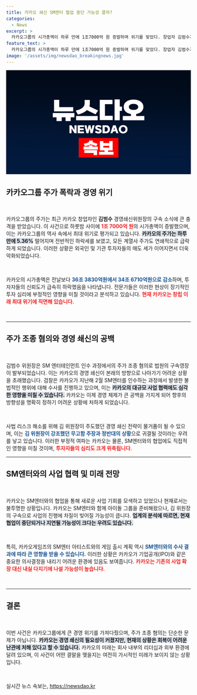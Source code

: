 ```yaml
---
title: 카카오 쇄신 SM엔터 협업 중단 가능성 클까?
categories:
  - News
excerpt: >
  카카오그룹의 시가총액이 하루 만에 1조7000억 원 증발하며 위기를 맞았다. 창업자 김범수가 주가 조종 혐의로 구속되면서 계열사 주가도 급락, 경영 쇄신의 구심점을 잃은 카카오는 앞으로의 방향에 심각한 난관에 직면했다.
feature_text: >
  카카오그룹의 시가총액이 하루 만에 1조7000억 원 증발하며 위기를 맞았다. 창업자 김범수가 주가 조종 혐의로 구속되면서 계열사 주가도 급락, 경영 쇄신의 구심점을 잃은 카카오는 앞으로의 방향에 심각한 난관에 직면했다.
image: '/assets/img/newsdao_breakingnews.jpg'
---
```


<p><img src="/assets/img/newsdao_breakingnews.jpg" alt="cryptoinkorea 속보" /></p>

<h2 data-ke-size="size26">카카오그룹 주가 폭락과 경영 위기</h2>

<p data-ke-size="size16">&nbsp;</p>

<p>카카오그룹의 주가는 최근 카카오 창업자인 <b>김범수</b> 경영쇄신위원장의 구속 소식에 큰 충격을 받았습니다. 이 사건으로 하룻밤 사이에 <b><span style="color: #ee2323;">1조 7000억 원</span></b>의 시가총액이 증발했으며, 이는 카카오그룹의 역사 속에서 최대 위기로 평가되고 있습니다. <b><span style="background-color: #21538527;">카카오의 주가는 하루 만에 5.36%</span></b> 떨어지며 전반적인 하락세를 보였고, 모든 계열사 주가도 연쇄적으로 급락하게 되었습니다. 이러한 상황은 외국인 및 기관 투자자들의 매도 세가 이어지면서 더욱 악화되었습니다.</p>

<p data-ke-size="size16">&nbsp;</p>

<p>카카오의 시가총액은 전날보다 <b><span style="color: #1a5490;">36조 3830억원에서 34조 6710억원으로 감소</span></b>하며, 투자자들의 신뢰도가 급속히 하락했음을 나타냅니다. 전문가들은 이러한 현상이 장기적인 투자 심리에 부정적인 영향을 미칠 것이라고 분석하고 있습니다. <b><span style="color: #ee2323;">현재 카카오는 창립 이래 최대 위기에 직면해 있습니다.</span></b></p>

<p data-ke-size="size16">&nbsp;</p>

<hr>

<h2 data-ke-size="size26">주가 조종 혐의와 경영 쇄신의 공백</h2>

<p data-ke-size="size16">&nbsp;</p>

<p>김범수 위원장은 SM 엔터테인먼트 인수 과정에서의 주가 조종 혐의로 법원의 구속영장이 발부되었습니다. 이는 카카오의 경영 쇄신이 본래의 방향으로 나아가기 어려운 상황을 초래했습니다. 검찰은 카카오가 지난해 2월 SM엔터를 인수하는 과정에서 발생한 불법적인 행위에 대해 수사를 진행하고 있으며, 이는 <b><span style="background-color: #21538527;">카카오의 대규모 사업 협력에도 심각한 영향을 미칠 수 있습니다.</span></b> 카카오는 이제 경영 체제가 큰 공백을 가지게 되어 향후의 방향성을 명확히 정하기 어려운 상황에 처하게 되었습니다.</p>

<p data-ke-size="size16">&nbsp;</p>

<p>사법 리스크 해소를 위해 김 위원장이 주도했던 경영 쇄신 전략이 물거품이 될 수 있으며, 이는 <b><span style="color: #1a5490;">김 위원장이 강조했던 무고함 주장과 정반대의 상황</span></b>으로 귀결될 것이라는 우려를 낳고 있습니다. 이러한 부정적 여파는 카카오는 물론, SM엔터와의 협업에도 직접적인 영향을 미칠 것이며, <b><span style="color: #ee2323;">투자자들의 심리도 크게 위축됩니다.</span></b></p>

<hr>

<h2 data-ke-size="size26">SM엔터와의 사업 협력 및 미래 전망</h2>

<p data-ke-size="size16">&nbsp;</p>

<p>카카오는 SM엔터와의 협업을 통해 새로운 사업 기회를 모색하고 있었으나 현재로서는 불투명한 상황입니다. 카카오는 SM엔터와 함께 아이돌 그룹을 준비해왔으나, 김 위원장의 구속으로 사업의 진행에 차질이 빚어질 가능성이 큽니다. <b><span style="background-color: #21538527;">업계의 분석에 따르면, 현재 협업이 중단되거나 지연될 가능성이 크다는 우려도 있습니다.</span></b> </p>

<p data-ke-size="size16">&nbsp;</p>

<p>특히, 카카오게임즈의 SM엔터 아티스트와의 게임 출시 계획 역시 <b><span style="color: #1a5490;">SM엔터와의 수사 결과에 따라 큰 영향을 받을 수 있습니다.</span></b> 이러한 상황은 카카오가 기업공개(IPO)와 같은 중요한 의사결정을 내리기 어려운 환경에 있음도 보여줍니다. <b><span style="color: #ee2323;">카카오는 기존의 사업 확장 대신 내실 다지기에 나설 가능성이 높습니다.</span></b></p>

<p data-ke-size="size16">&nbsp;</p>

<hr>

<h2 data-ke-size="size26">결론</h2>

<p data-ke-size="size16">&nbsp;</p>

<p>이번 사건은 카카오그룹에게 큰 경영 위기를 가져다줬으며, 주가 조종 혐의는 단순한 문제가 아닙니다. <b><span style="background-color: #21538527;">카카오는 경영 쇄신의 필요성이 커졌지만, 현재의 상황은 회복이 어려운 난관에 처해 있다고 할 수 있습니다.</span></b> 카카오의 미래는 회사 내부의 리더십과 외부 환경에 달려 있으며, 이 사건이 어떤 결말을 맺을지는 여전히 가시적인 미래가 보이지 않는 상황입니다. </p>

<p data-ke-size="size16">&nbsp;</p>
실시간 뉴스 속보는, <a href="https://newsdao.kr" rel="dofollow">https://newsdao.kr</a>


